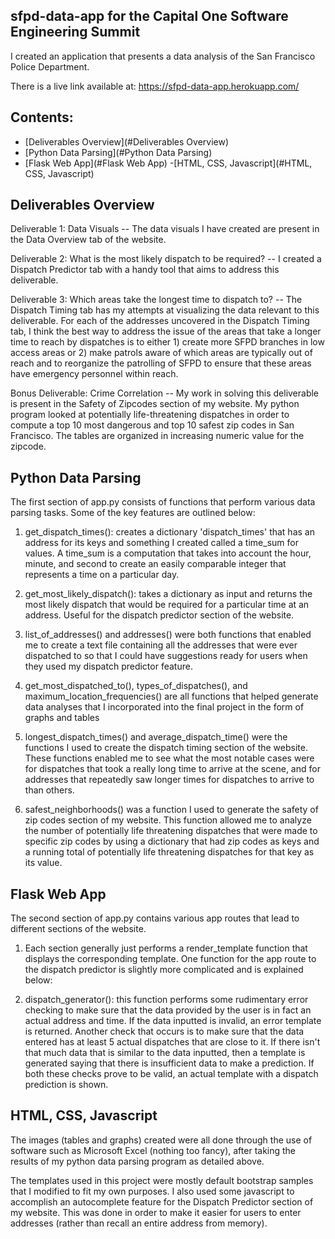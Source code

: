 ## sfpd-data-app for the Capital One Software Engineering Summit
I created an application that presents a data analysis of the San Francisco Police Department.

There is a live link available at: https://sfpd-data-app.herokuapp.com/

## Contents:
- [Deliverables Overview](#Deliverables Overview)
- [Python Data Parsing](#Python Data Parsing)
- [Flask Web App](#Flask Web App)
-[HTML, CSS, Javascript](#HTML, CSS, Javascript)

## Deliverables Overview

Deliverable 1: Data Visuals -- The data visuals I have created are present in the Data Overview tab of the website.

Deliverable 2: What is the most likely dispatch to be required? -- I created a Dispatch Predictor tab with a handy tool that aims to address this deliverable.

Deliverable 3: Which areas take the longest time to dispatch to? -- The Dispatch Timing tab has my attempts at visualizing the data relevant to this deliverable. For each of the addresses uncovered in the Dispatch Timing tab, I think the best way to address the issue of the areas that take a longer time to reach by dispatches is to either 1) create more SFPD branches in low access areas or  2) make patrols aware of which areas are typically out of reach and to reorganize the patrolling of SFPD to ensure that these areas have emergency personnel within reach. 

Bonus Deliverable: Crime Correlation -- My work in solving this deliverable is present in the Safety of Zipcodes section of my website. My python program looked at potentially life-threatening dispatches in order to compute a top 10 most dangerous and top 10 safest zip codes in San Francisco. The tables are organized in increasing numeric value for the zipcode.

## Python Data Parsing
 
The first section of app.py consists of functions that perform various data parsing tasks. Some of the key features are outlined below:
  
1. get_dispatch_times(): creates a dictionary 'dispatch_times' that has an address for its keys and something I created called a time_sum for values. A time_sum is a computation that takes into account the hour, minute, and second to create an easily comparable integer that represents a time on a particular day.
    
2. get_most_likely_dispatch(): takes a dictionary as input and returns the most likely dispatch that would be required for a particular time at an address. Useful for the dispatch predictor section of the website.
    
3. list_of_addresses() and addresses() were both functions that enabled me to create a text file containing all the addresses that were ever dispatched to so that I could have suggestions ready for users when they used my dispatch predictor feature.
    
4. get_most_dispatched_to(), types_of_dispatches(), and maximum_location_frequencies() are all functions that helped generate data analyses that I incorporated into the final project in the form of graphs and tables
    
5. longest_dispatch_times() and average_dispatch_time() were the functions I used to create the dispatch timing section of the website. These functions enabled me to see what the most notable cases were for dispatches that took a really long time to arrive at the scene, and for addresses that repeatedly saw longer times for dispatches to arrive to than others.
    
6. safest_neighborhoods() was a function I used to generate the safety of zip codes section of my website. This function allowed me to analyze the number of potentially life threatening dispatches that were made to specific zip codes by using a dictionary that had zip codes as keys and a running total of potentially life threatening dispatches for that key as its value.
    
## Flask Web App 

The second section of app.py contains various app routes that lead to different sections of the website.

1. Each section generally just performs a render_template function that displays the corresponding template. One function for the app route to the dispatch predictor is slightly more complicated and is explained below:
      
2. dispatch_generator(): this function performs some rudimentary error checking to make sure that the data provided by the user is in fact an actual address and time. If the data inputted is invalid, an error template is returned. Another check that occurs is to make sure that the data entered has at least 5 actual dispatches that are close to it. If there isn't that much data that is similar to the data inputted, then a template is generated saying that there is insufficient data to make a prediction. If both these checks prove to be valid, an actual template with a dispatch prediction is shown.

## HTML, CSS, Javascript

The images (tables and graphs) created were all done through the use of software such as Microsoft Excel (nothing too fancy), after taking the results of my python data parsing program as detailed above.

The templates used in this project were mostly default bootstrap samples that I modified to fit my own purposes. I also used some javascript to accomplish an autocomplete feature for the Dispatch Predictor section of my website. This was done in order to make it easier for users to enter addresses (rather than recall an entire address from memory).

